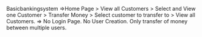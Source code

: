 Basicbankingsystem
=>Home Page > View all Customers > Select and View one Customer > Transfer Money > Select customer to transfer to > View all Customers. => No Login Page. No User Creation. Only transfer of money between multiple users.

